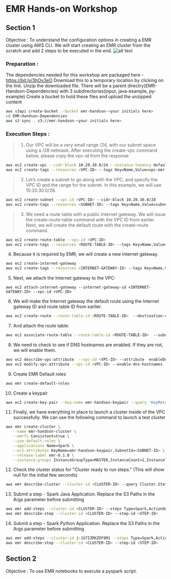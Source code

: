 # EMR Hands-on Workshop

## Section 1
Objective : To understand the configuration options in creating a EMR cluster using AWS CLI. We will start creating an EMR cluster from the scratch and add 2 steps to be executed in the end.
![alt text](https://docs.aws.amazon.com/emr/latest/ManagementGuide/images/vpc_default_v3a.png)


### Preparation :
The dependencies needed for this workshop are packaged here - https://bit.ly/3hOv3eO
Download this to a temporary location by clicking on the link. Unzip the downloaded file. There will be a parent directry(EMR-Handson-Dependencies) with 3 subdirectories(input, java-example, py-example)
Create a bucket to hold these files and upload the unzipped content
```sh
aws s3api create-bucket --bucket emr-handson-<your initials here>
cd EMR-Handson-Dependencies
aws s3 sync . s3://emr-handson-<your initials here>
```

### Execution Steps :
>1. Our VPC will be a very small range /24, with our subnet space using a /28 netmask. After executing the create-vpc command below, please copy the vpc-id from the response
```sh
aws ec2 create-vpc --cidr-block 10.20.30.0/24 --instance-tenancy default
aws ec2 create-tags --resources <VPC-ID> --tags Key=Name,Value=vpc-emr-handson
```

>2. Let’s create a subnet to go along with the VPC, and specify the VPC ID and the range for the subnet. In this example, we will use 10.20.30.0/28.
```sh
aws ec2 create-subnet --vpc-id <VPC-ID> --cidr-block 10.20.30.0/28
aws ec2 create-tags --resources <SUBNET-ID> --tags Key=Name,Value=subnet-emr-handson
```

>3. We need a route table with a public Internet gateway. We will issue the create-route-table command with the VPC ID from earlier. Next, we will create the default route with the create-route command.
```sh
aws ec2 create-route-table --vpc-id <VPC-ID>
aws ec2 create-tags --resources <ROUTE-TABLE-ID> --tags Key=Name,Value=rtb-emr-handson
```

4. Because it is required by EMR, we will create a new internet gateway.
```sh
aws ec2 create-internet-gateway
aws ec2 create-tags --resources <INTERNET-GATEWAY-ID> --tags Key=Name,Value=igw-emr-handson
```

5. Next, we attach the Internet gateway to the VPC:
```
aws ec2 attach-internet-gateway --internet-gateway-id <INTERNET-GATEWAY-ID> --vpc-id <VPC-ID>
```

6. We will make the Internet gateway the default route using the Internet gateway ID and route table ID from earlier.
```sh
aws ec2 create-route --route-table-id <ROUTE-TABLE-ID>  --destination-cidr-block 0.0.0.0/0 --gateway-id <INTERNET-GATEWAY-ID>
```

7. And attach the route table:
```sh
aws ec2 associate-route-table --route-table-id <ROUTE-TABLE-ID>  --subnet-id <SUBNET-ID>
```

8. We need to check to see if DNS hostnames are enabled. If they are not, we will enable them.
```sh
aws ec2 describe-vpc-attribute  --vpc-id <VPC-ID> --attribute  enableDnsHostnames
aws ec2 modify-vpc-attribute --vpc-id <VPC-ID> --enable-dns-hostnames
```

9. Create EMR Default roles
```sh
aws emr create-default-roles
```

10. Create a keypair
```sh
aws ec2 create-key-pair --key-name emr-handson-keypair --query 'KeyMaterial' --output text > ~/Downloads/MyKeyPair.pem
```
 
11. Finally, we have everything in place to launch a cluster inside of the VPC successfully. We can use the following command to launch a test cluster
```sh
aws emr create-cluster \
   --name emr-handson-cluster \
   --emrfs Consistent=true \
   --use-default-roles \
   --applications Name=Spark \
   --ec2-attributes KeyName=emr-handson-keypair,SubnetId=<SUBNET-ID> \
   --release-label emr-6.1.0 \
   --instance-groups InstanceGroupType=MASTER,InstanceCount=1,InstanceType=m4.xlarge InstanceGroupType=CORE,InstanceCount=2,InstanceType=m4.xlarge
```

12. Check the cluster status for "Cluster ready to run steps." (This will show null for the initial few seconds)
```sh
aws emr describe-cluster --cluster-id <CLUSTER-ID> --query Cluster.Status.StateChangeReason.Message
```

13. Submit a step - Spark Java Application. Replace the S3 Paths in the Args parameter before submitting
```sh
aws emr add-steps --cluster-id <CLUSTER-ID> --steps Type=Spark,ActionOnFailure=CONTINUE,Args=--class,com.amazonaws.emr.example.Chopaliser,s3://emr-handson-rsp/java-example/chopalise-1.0-SNAPSHOT.jar,s3://emr-handson-rsp/input/chopratings.csv,s3://emr-handson-raja/java-output2
aws emr describe-step --cluster-id <CLUSTER-ID> --step-id <STEP-ID>
```

14. Submit a step - Spark Python Application. Replace the S3 Paths in the Args parameter before submitting
```sh
aws emr add-steps --cluster-id j-1G7IZMXZDF9M1 --steps Type=Spark,ActionOnFailure=CONTINUE,Args=s3://emr-handson-rsp/py-example/Chopaliser.py,s3://emr-handson-rsp/input/chopratings.csv,s3://emr-handson-raja/java-output4
aws emr describe-step --cluster-id <CLUSTER-ID> --step-id <STEP-ID>
```
## Section 2
Objective : To use EMR notebooks to execute a pyspark script. 


